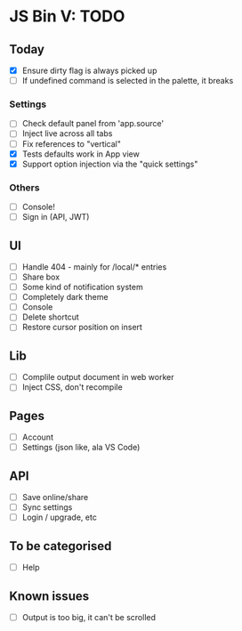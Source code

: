 # JS Bin V: TODO

## Today

- [x] Ensure dirty flag is always picked up
- [ ] If undefined command is selected in the palette, it breaks

### Settings

- [ ] Check default panel from 'app.source'
- [ ] Inject live across all tabs
- [ ] Fix references to "vertical"
- [x] Tests defaults work in App view
- [x] Support option injection via the "quick settings"

### Others

- [ ] Console!
- [ ] Sign in (API, JWT)

## UI

- [ ] Handle 404 - mainly for /local/* entries
- [ ] Share box
- [ ] Some kind of notification system
- [ ] Completely dark theme
- [ ] Console
- [ ] Delete shortcut
- [ ] Restore cursor position on insert

## Lib

- [ ] Complile output document in web worker
- [ ] Inject CSS, don't recompile

## Pages

- [ ] Account
- [ ] Settings (json like, ala VS Code)

## API

- [ ] Save online/share
- [ ] Sync settings
- [ ] Login / upgrade, etc

## To be categorised

- [ ] Help

## Known issues

- [ ] Output is too big, it can't be scrolled
